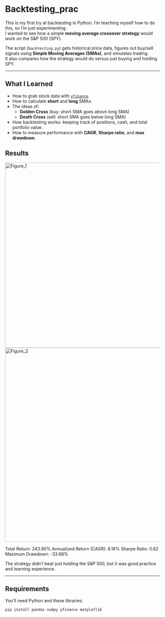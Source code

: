 # Backtesting_prac

This is my first try at backtesting in Python. I’m teaching myself how to do this, so I’m just experimenting.  
I wanted to see how a simple **moving average crossover strategy** would work on the S&P 500 (SPY).

The script (`backtesting.py`) gets historical price data, figures out buy/sell signals using **Simple Moving Averages (SMAs)**, and simulates trading.  
It also compares how the strategy would do versus just buying and holding SPY.

---

## What I Learned
- How to grab stock data with [`yfinance`](https://pypi.org/project/yfinance/).  
- How to calculate **short** and **long** SMAs.  
- The ideas of:
  - **Golden Cross** (buy: short SMA goes above long SMA)  
  - **Death Cross** (sell: short SMA goes below long SMA)  
- How backtesting works: keeping track of positions, cash, and total portfolio value.  
- How to measure performance with **CAGR**, **Sharpe ratio**, and **max drawdown**.

## Results
<img width="1200" height="600" alt="Figure_1" src="https://github.com/user-attachments/assets/d8705f74-8340-401f-9aab-be0178f43d7f" />


<img width="1344" height="629" alt="Figure_2" src="https://github.com/user-attachments/assets/7aba07f5-24ef-42d3-bbf8-7261669b9a27" />

Total Return: 243.90%
Annualized Return (CAGR): 8.18%
Sharpe Ratio: 0.62
Maximum Drawdown: -33.68%

The strategy didn’t beat just holding the S&P 500, but it was good practice and learning experience.

---

## Requirements
You’ll need Python and these libraries:

```bash
pip install pandas numpy yfinance matplotlib
